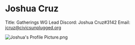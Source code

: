 # Joshua Cruz

Title: Gatherings WG Lead
Discord: Joshua Cruz#3142
Email: jcruz@civicsunplugged.org

![Joshua's Profile Picture.png](Joshua%20Cruz%20527b519ef0434171b174e4d2240c7d8a/Joshuas_Profile_Picture.png)